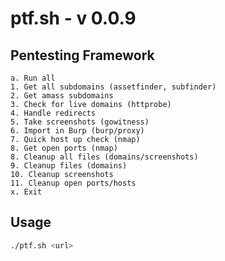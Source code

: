 # ptf.sh - v 0.0.9
## Pentesting Framework
```
a. Run all
1. Get all subdomains (assetfinder, subfinder)
2. Get amass subdomains
3. Check for live domains (httprobe)
4. Handle redirects
5. Take screenshots (gowitness)
6. Import in Burp (burp/proxy)
7. Quick host up check (nmap)
8. Get open ports (nmap)
8. Cleanup all files (domains/screenshots)
9. Cleanup files (domains)
10. Cleanup screenshots
11. Cleanup open ports/hosts
x. Exit
```

## Usage
```bash
./ptf.sh <url>
```
